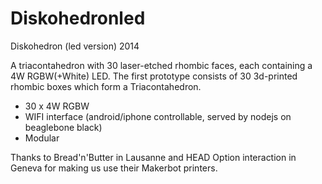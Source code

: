 Diskohedronled
==============

Diskohedron (led version) 2014

A triacontahedron with 30 laser-etched rhombic faces, each containing a 4W RGBW(+White) LED. The first prototype consists of 30 3d-printed rhombic boxes which form a Triacontahedron. 

  * 30 x 4W RGBW
  * WIFI interface (android/iphone controllable, served by nodejs on beaglebone black)
  * Modular
  
Thanks to Bread'n'Butter in Lausanne and HEAD Option interaction in Geneva for making us use their Makerbot printers.

